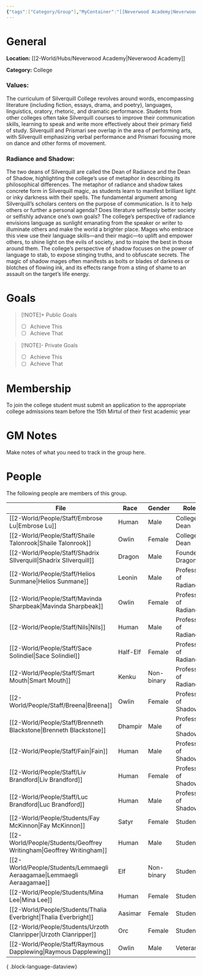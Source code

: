 ```yaml
---
{"tags":["Category/Group"],"MyContainer":"[[Neverwood Academy|Neverwood Academy]]","MyCategory":"College","image":"map-1.5-silverquill-campus.jpg","obsidianUIMode":"preview","faction":null,"primary_contact":null,"founder":["Shadrix Silverquill"],"deans":["Shaile Talonrook","Embrose Lu"],"staff":["Breena","Nils","Brenneth Blackstone","Fain","Mavinda Sharpbeak","Helios Sunmane","Liv Brandford","Luc Brandford","Sace Solindiel","Smart Mouth"],"dg-publish":true,"dg-path":"World/Groups/Colleges/Silverquill College.md","permalink":"/world/groups/colleges/silverquill-college/","dgPassFrontmatter":true,"updated":"2025-10-04T00:45:30.000+01:00"}
---
```



# General

**Location:** [[2-World/Hubs/Neverwood Academy\|Neverwood Academy]]

**Category:** College

### Values:
The curriculum of Silverquill College revolves around words, encompassing literature (including fiction, essays, drama, and poetry), languages, linguistics, oratory, rhetoric, and dramatic performance. Students from other colleges often take Silverquill courses to improve their communication skills, learning to speak and write more effectively about their primary field of study. Silverquill and Prismari see overlap in the area of performing arts, with Silverquill emphasizing verbal performance and Prismari focusing more on dance and other forms of movement.

### Radiance and Shadow:
The two deans of Silverquill are called the Dean of Radiance and the Dean of Shadow, highlighting the college’s use of metaphor in describing its philosophical differences. The metaphor of radiance and shadow takes concrete form in Silverquill magic, as students learn to manifest brilliant light or inky darkness with their spells. The fundamental argument among Silverquill’s scholars centers on the purpose of communication. Is it to help others or further a personal agenda? Does literature selflessly better society or selfishly advance one’s own goals?
The college’s perspective of radiance envisions language as sunlight emanating from the speaker or writer to illuminate others and make the world a brighter place. Mages who embrace this view use their language skills—and their magic—to uplift and empower others, to shine light on the evils of society, and to inspire the best in those around them.
The college’s perspective of shadow focuses on the power of language to stab, to expose stinging truths, and to obfuscate secrets. The magic of shadow mages often manifests as bolts or blades of darkness or blotches of flowing ink, and its effects range from a sting of shame to an assault on the target’s life energy.

# Goals

> [!NOTE]+ Public Goals
> - [ ] Achieve This
> - [ ] Achieve That

> [!NOTE]- Private Goals
> - [ ] Achieve This
> - [ ] Achieve That

# Membership
To join the college student must submit an application to the appropriate college admissions team before the 15th Mirtul of their first academic year

# GM Notes

Make notes of what you need to track in the group here. 


# People

The following people are members of this group.  

| File                                                                      | Race     | Gender     | Role                  |
| ------------------------------------------------------------------------- | -------- | ---------- | --------------------- |
| [[2-World/People/Staff/Embrose Lu\|Embrose Lu]]                        | Human    | Male       | College Dean          |
| [[2-World/People/Staff/Shaile Talonrook\|Shaile Talonrook]]            | Owlin    | Female     | College Dean          |
| [[2-World/People/Staff/Shadrix SIlverquill\|Shadrix SIlverquill]]      | Dragon   | Male       | Founder Dragon        |
| [[2-World/People/Staff/Helios Sunmane\|Helios Sunmane]]                | Leonin   | Male       | Professor of Radiance |
| [[2-World/People/Staff/Mavinda Sharpbeak\|Mavinda Sharpbeak]]          | Owlin    | Female     | Professor of Radiance |
| [[2-World/People/Staff/Nils\|Nils]]                                    | Human    | Male       | Professor of Radiance |
| [[2-World/People/Staff/Sace Solindiel\|Sace Solindiel]]                | Half-Elf | Female     | Professor of Radiance |
| [[2-World/People/Staff/Smart Mouth\|Smart Mouth]]                      | Kenku    | Non-binary | Professor of Radiance |
| [[2-World/People/Staff/Breena\|Breena]]                                | Owlin    | Female     | Professor of Shadow   |
| [[2-World/People/Staff/Brenneth Blackstone\|Brenneth Blackstone]]      | Dhampir  | Male       | Professor of Shadow   |
| [[2-World/People/Staff/Fain\|Fain]]                                    | Human    | Male       | Professor of Shadow   |
| [[2-World/People/Staff/Liv Brandford\|Liv Brandford]]                  | Human    | Female     | Professor of Shadow   |
| [[2-World/People/Staff/Luc Brandford\|Luc Brandford]]                  | Human    | Male       | Professor of Shadow   |
| [[2-World/People/Students/Fay McKinnon\|Fay McKinnon]]                 | Satyr    | Female     | Student               |
| [[2-World/People/Students/Geoffrey Writingham\|Geoffrey Writingham]]   | Human    | Male       | Student               |
| [[2-World/People/Students/Lemmaegli Aeraagamae\|Lemmaegli Aeraagamae]] | Elf      | Non-binary | Student               |
| [[2-World/People/Students/Mina Lee\|Mina Lee]]                         | Human    | Female     | Student               |
| [[2-World/People/Students/Thalia Everbright\|Thalia Everbright]]       | Aasimar  | Female     | Student               |
| [[2-World/People/Students/Urzoth Clanripper\|Urzoth Clanripper]]       | Orc      | Female     | Student               |
| [[2-World/People/Staff/Raymous Dapplewing\|Raymous Dapplewing]]        | Owlin    | Male       | Veteran               |

{ .block-language-dataview}
